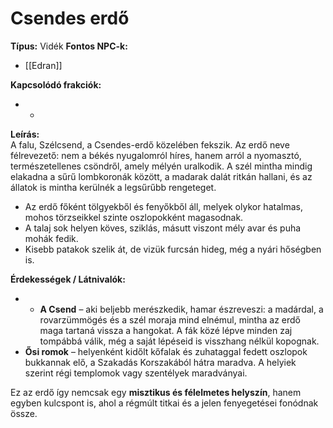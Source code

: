 # Csendes erdő

**Típus:** Vidék 
**Fontos NPC-k:**  
- [[Edran]] 

**Kapcsolódó frakciók:**  
- -

**Leírás:**  
A falu, Szélcsend, a Csendes-erdő közelében fekszik. Az erdő neve félrevezető: nem a békés nyugalomról híres, hanem arról a nyomasztó, természetellenes csöndről, amely mélyén uralkodik. A szél mintha mindig elakadna a sűrű lombkoronák között, a madarak dalát ritkán hallani, és az állatok is mintha kerülnék a legsűrűbb rengeteget.

- Az erdő főként tölgyekből és fenyőkből áll, melyek olykor hatalmas, mohos törzseikkel szinte oszlopokként magasodnak.
- A talaj sok helyen köves, sziklás, másutt viszont mély avar és puha mohák fedik.
- Kisebb patakok szelik át, de vizük furcsán hideg, még a nyári hőségben is.

**Érdekességek / Látnivalók:**  
-  - **A Csend** – aki beljebb merészkedik, hamar észreveszi: a madárdal, a rovarzümmögés és a szél moraja mind elnémul, mintha az erdő maga tartaná vissza a hangokat. A fák közé lépve minden zaj tompábbá válik, még a saját lépéseid is visszhang nélkül kopognak.
- **Ősi romok** – helyenként kidőlt kőfalak és zuhataggal fedett oszlopok bukkannak elő, a Szakadás Korszakából hátra maradva. A helyiek szerint régi templomok vagy szentélyek maradványai.

Ez az erdő így nemcsak egy **misztikus és félelmetes helyszín**, hanem egyben kulcspont is, ahol a régmúlt titkai és a jelen fenyegetései fonódnak össze.